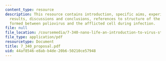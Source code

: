 ```yaml
---
content_type: resource
description: This resource contains introduction, specific aims, experiments and expected
  results, discussions and conclusions, references to structure of the RNA channel
  formed between poliovirus and the afflicted cell during infection.
file: null
file_location: /coursemedia/7-340-nano-life-an-introduction-to-virus-structure-and-assembly-fall-2005/44af8546e8abb4de20b650210ce57948_7_340_proposal.pdf
file_type: application/pdf
resourcetype: Document
title: 7_340_proposal.pdf
uid: 44af8546-e8ab-b4de-20b6-50210ce57948
---
```

